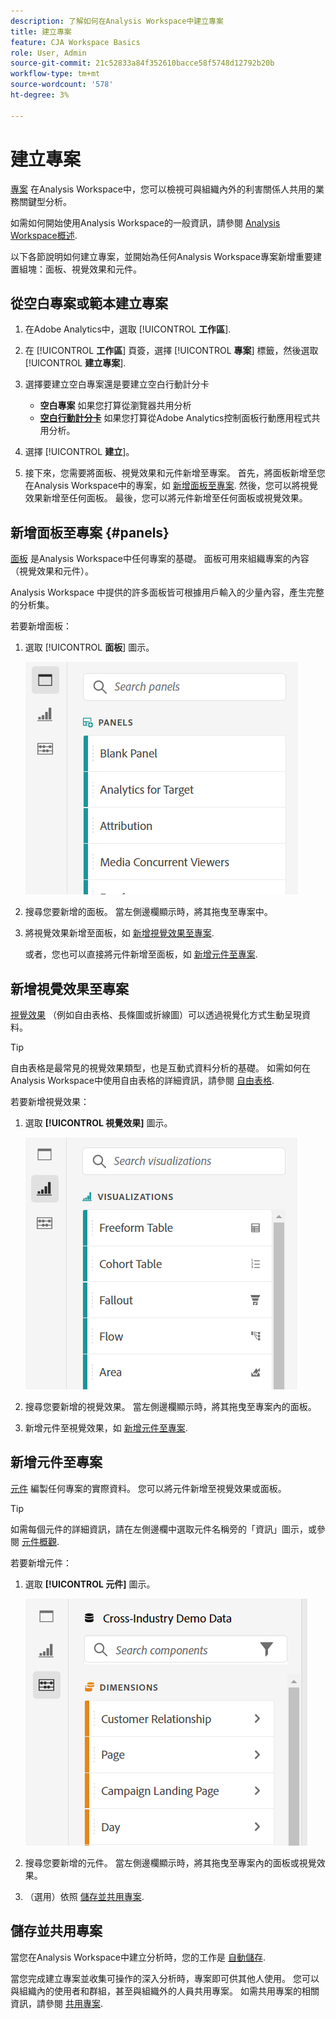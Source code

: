 ```yaml
---
description: 了解如何在Analysis Workspace中建立專案
title: 建立專案
feature: CJA Workspace Basics
role: User, Admin
source-git-commit: 21c52833a84f352610bacce58f5748d12792b20b
workflow-type: tm+mt
source-wordcount: '578'
ht-degree: 3%

---
```


# 建立專案

[專案](/help/analysis-workspace/build-workspace-project/freeform-overview.md) 在Analysis Workspace中，您可以檢視可與組織內外的利害關係人共用的業務關鍵型分析。

如需如何開始使用Analysis Workspace的一般資訊，請參閱 [Analysis Workspace概述](/help/analysis-workspace/home.md).

以下各節說明如何建立專案，並開始為任何Analysis Workspace專案新增重要建置組塊：面板、視覺效果和元件。

## 從空白專案或範本建立專案

1. 在Adobe Analytics中，選取 [!UICONTROL **工作區**].

1. 在 [!UICONTROL **工作區**] 頁簽，選擇 [!UICONTROL **專案**] 標籤，然後選取 [!UICONTROL **建立專案**].

1. 選擇要建立空白專案還是要建立空白行動計分卡

   * **空白專案** 如果您打算從瀏覽器共用分析
   * [**空白行動計分卡**](/help/mobile-app/curator.md) 如果您打算從Adobe Analytics控制面板行動應用程式共用分析。

1. 選擇 [!UICONTROL **建立**]。

1. 接下來，您需要將面板、視覺效果和元件新增至專案。 首先，將面板新增至您在Analysis Workspace中的專案，如 [新增面板至專案](#add-panels-to-the-project). 然後，您可以將視覺效果新增至任何面板。 最後，您可以將元件新增至任何面板或視覺效果。

## 新增面板至專案 {#panels}

[面板](/help/analysis-workspace/c-panels/panels.md) 是Analysis Workspace中任何專案的基礎。 面板可用來組織專案的內容（視覺效果和元件）。

Analysis Workspace 中提供的許多面板皆可根據用戶輸入的少量內容，產生完整的分析集。

若要新增面板：

1. 選取 [!UICONTROL **面板**] 圖示。

   ![](assets/build-panels.png)

1. 搜尋您要新增的面板。 當左側邊欄顯示時，將其拖曳至專案中。

1. 將視覺效果新增至面板，如 [新增視覺效果至專案](#add-visualizations-to-the-project).

   或者，您也可以直接將元件新增至面板，如 [新增元件至專案](#add-components-to-the-project).

## 新增視覺效果至專案

[視覺效果](/help/analysis-workspace/visualizations/freeform-analysis-visualizations.md) （例如自由表格、長條圖或折線圖）可以透過視覺化方式生動呈現資料。

>[!TIP]
>
>自由表格是最常見的視覺效果類型，也是互動式資料分析的基礎。 如需如何在Analysis Workspace中使用自由表格的詳細資訊，請參閱 [自由表格](/help/analysis-workspace/visualizations/freeform-table/freeform-table.md).

若要新增視覺效果：

1. 選取 **[!UICONTROL 視覺效果]** 圖示。

   ![](assets/build-visualizations.png)

1. 搜尋您要新增的視覺效果。 當左側邊欄顯示時，將其拖曳至專案內的面板。

1. 新增元件至視覺效果，如 [新增元件至專案](#add-components-to-the-project).

## 新增元件至專案

[元件](/help/components/overview.md) 編製任何專案的實際資料。 您可以將元件新增至視覺效果或面板。

>[!TIP]
>
>如需每個元件的詳細資訊，請在左側邊欄中選取元件名稱旁的「資訊」圖示，或參閱 [元件概觀](/help/components/overview.md).

若要新增元件：

1. 選取 **[!UICONTROL 元件]** 圖示。

   ![](assets/build-components.png)

1. 搜尋您要新增的元件。 當左側邊欄顯示時，將其拖曳至專案內的面板或視覺效果。

1. （選用）依照 [儲存並共用專案](#save-and-share-the-project).

## 儲存並共用專案

當您在Analysis Workspace中建立分析時，您的工作是 [自動儲存](/help/analysis-workspace/build-workspace-project/save-projects.md).

當您完成建立專案並收集可操作的深入分析時，專案即可供其他人使用。 您可以與組織內的使用者和群組，甚至與組織外的人員共用專案。 如需共用專案的相關資訊，請參閱 [共用專案](/help/analysis-workspace/curate-share/share-projects.md).

